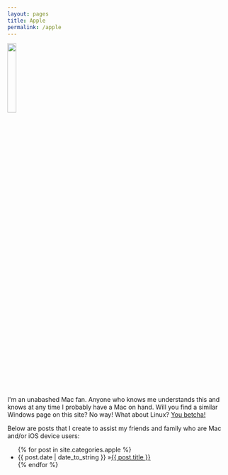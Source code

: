 ```yaml
---
layout: pages
title: Apple
permalink: /apple
---
```


<img class="category" src="http://www.stevencombs.com/images/design/apple.svg" width="20%" />

I'm an unabashed Mac fan. Anyone who knows me understands this and knows at any time I probably have a Mac on hand. Will you find a similar Windows page on this site? No way! What about Linux? <a href="linux.html">You betcha!</a>

Below are posts that I create to assist my friends and family who are Mac and/or iOS device users:

<ul id="blog-posts" class="posts">
{% for post in site.categories.apple %}
    <li><span>{{ post.date | date_to_string }} &raquo;</span><a href="{{ post.url }}">{{ post.title }}</a></li>
{% endfor %}
</ul>
